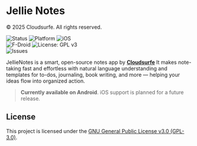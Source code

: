 
# Jellie Notes
© 2025 Cloudsurfe. All rights reserved.


![Status](https://img.shields.io/badge/status-under_development-orange)
![Platform](https://img.shields.io/badge/platform-Android-blue)
![iOS](https://img.shields.io/badge/iOS-coming_soon-lightgrey) <br> ![F-Droid](https://img.shields.io/badge/F--Droid-planned-lightgrey)
![License: GPL v3](https://img.shields.io/badge/license-GPL--3.0-blue) <br>
![Issues](https://img.shields.io/github/issues/CloudSurfe/JellyNotes)

JellieNotes is a smart, open-source notes app by [**Cloudsurfe**](https://www.cloudsurfe.com) It makes note-taking fast and effortless with natural language understanding and templates for to-dos, journaling, book writing, and more — helping your ideas flow into organized action.

> **Currently available on Android**. iOS support is planned for a future release.

## License

This project is licensed under the [GNU General Public License v3.0 (GPL-3.0)](https://choosealicense.com/licenses/gpl-3.0/).  

